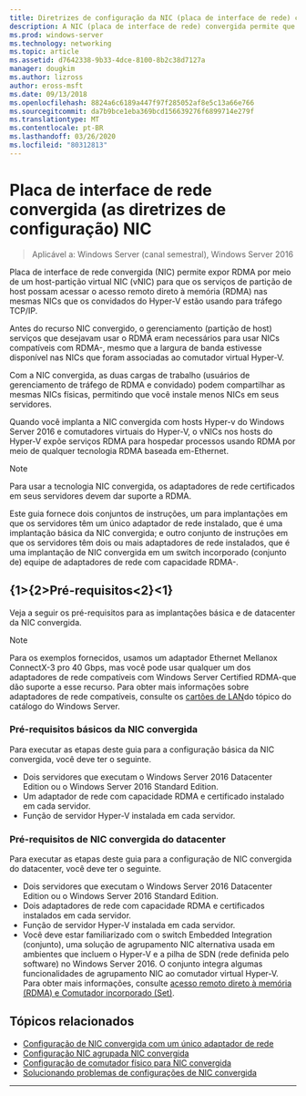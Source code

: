 ```yaml
---
title: Diretrizes de configuração da NIC (placa de interface de rede) convergida
description: A NIC (placa de interface de rede) convergida permite que você exponha RDMA por meio de uma NIC virtual de partição de host (vNIC) para que os serviços de partição de host possam acessar o RDMA (acesso remoto direto à memória) nas mesmas NICs que os convidados do Hyper-V estão usando para tráfego TCP/IP.
ms.prod: windows-server
ms.technology: networking
ms.topic: article
ms.assetid: d7642338-9b33-4dce-8100-8b2c38d7127a
manager: dougkim
ms.author: lizross
author: eross-msft
ms.date: 09/13/2018
ms.openlocfilehash: 8824a6c6189a447f97f285052af8e5c13a66e766
ms.sourcegitcommit: da7b9bce1eba369bcd156639276f6899714e279f
ms.translationtype: MT
ms.contentlocale: pt-BR
ms.lasthandoff: 03/26/2020
ms.locfileid: "80312813"
---
```

# <a name="converged-network-interface-card-nic-configuration-guidance"></a>Placa de interface de rede convergida \(as diretrizes de configuração\) NIC

>Aplicável a: Windows Server (canal semestral), Windows Server 2016

Placa de interface de rede convergida \(NIC\) permite expor RDMA por meio de um host\-partição virtual NIC \(vNIC\) para que os serviços de partição de host possam acessar o acesso remoto direto à memória \(RDMA\) nas mesmas NICs que os convidados do Hyper-V estão usando para tráfego TCP/IP.

Antes do recurso NIC convergido, o gerenciamento \(partição de host\) serviços que desejavam usar o RDMA eram necessários para usar NICs compatíveis com RDMA\-, mesmo que a largura de banda estivesse disponível nas NICs que foram associadas ao comutador virtual Hyper-V.

Com a NIC convergida, as duas cargas de trabalho \(usuários de gerenciamento de tráfego de RDMA e convidado\) podem compartilhar as mesmas NICs físicas, permitindo que você instale menos NICs em seus servidores.

Quando você implanta a NIC convergida com hosts Hyper-v do Windows Server 2016 e comutadores virtuais do Hyper-V, o vNICs nos hosts do Hyper-V expõe serviços RDMA para hospedar processos usando RDMA por meio de qualquer tecnologia RDMA baseada em\-Ethernet.

>[!NOTE]
>Para usar a tecnologia NIC convergida, os adaptadores de rede certificados em seus servidores devem dar suporte a RDMA.

Este guia fornece dois conjuntos de instruções, um para implantações em que os servidores têm um único adaptador de rede instalado, que é uma implantação básica da NIC convergida; e outro conjunto de instruções em que os servidores têm dois ou mais adaptadores de rede instalados, que é uma implantação de NIC convergida em um switch incorporado \(conjunto de\) equipe de adaptadores de rede com capacidade RDMA\-.


## <a name="prerequisites"></a>{1&gt;{2&gt;Pré-requisitos&lt;2}&lt;1}

Veja a seguir os pré-requisitos para as implantações básica e de datacenter da NIC convergida.

>[!NOTE]
>Para os exemplos fornecidos, usamos um adaptador Ethernet Mellanox ConnectX-3 pro 40 Gbps, mas você pode usar qualquer um dos adaptadores de rede compatíveis com Windows Server Certified RDMA\-que dão suporte a esse recurso. Para obter mais informações sobre adaptadores de rede compatíveis, consulte os [cartões de LAN](https://www.windowsservercatalog.com/results.aspx?&bCatID=1468&cpID=0&avc=85&ava=0&avt=0&avq=46&OR=1)do tópico do catálogo do Windows Server.

### <a name="basic-converged-nic-prerequisites"></a>Pré-requisitos básicos da NIC convergida

Para executar as etapas deste guia para a configuração básica da NIC convergida, você deve ter o seguinte.

- Dois servidores que executam o Windows Server 2016 Datacenter Edition ou o Windows Server 2016 Standard Edition.
- Um adaptador de rede com capacidade RDMA e certificado instalado em cada servidor.
- Função de servidor Hyper-V instalada em cada servidor.

### <a name="datacenter-converged-nic-prerequisites"></a>Pré-requisitos de NIC convergida do datacenter

Para executar as etapas deste guia para a configuração de NIC convergida do datacenter, você deve ter o seguinte.

- Dois servidores que executam o Windows Server 2016 Datacenter Edition ou o Windows Server 2016 Standard Edition.
- Dois adaptadores de rede com capacidade RDMA e certificados instalados em cada servidor.
- Função de servidor Hyper-V instalada em cada servidor.
- Você deve estar familiarizado com o switch Embedded Integration \(conjunto\), uma solução de agrupamento NIC alternativa usada em ambientes que incluem o Hyper-V e a pilha de SDN (rede definida pelo software) no Windows Server 2016. O conjunto integra algumas funcionalidades de agrupamento NIC ao comutador virtual Hyper-V. Para obter mais informações, consulte [acesso remoto direto à memória (RDMA) e Comutador incorporado (Set)](../../../virtualization/hyper-v-virtual-switch/RDMA-and-Switch-Embedded-Teaming.md).

## <a name="related-topics"></a>Tópicos relacionados
- [Configuração de NIC convergida com um único adaptador de rede](cnic-single.md)
- [Configuração NIC agrupada NIC convergida](cnic-datacenter.md)
- [Configuração de comutador físico para NIC convergida](cnic-app-switch-config.md)
- [Solucionando problemas de configurações de NIC convergida](cnic-app-troubleshoot.md)

---